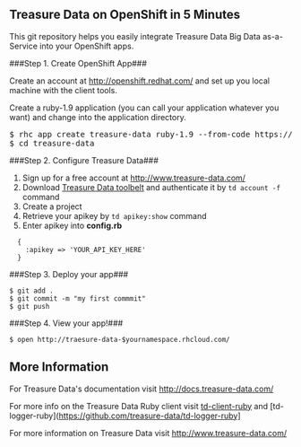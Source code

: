 Treasure Data on OpenShift in 5 Minutes
--------------------------------

This git repository helps you easily integrate Treasure Data Big Data as-a-Service into your OpenShift apps.

###Step 1. Create OpenShift App###

Create an account at http://openshift.redhat.com/ and set up you local machine with the client tools.

Create a ruby-1.9 application (you can call your application whatever you want) and change into the application directory.
<pre>
$ rhc app create treasure-data ruby-1.9 --from-code https://github.com/treasure-data/treasure-data-openshift-quickstart
$ cd treasure-data
</pre>

###Step 2. Configure Treasure Data###

1. Sign up for a free account at http://www.treasure-data.com/
2. Download [Treasure Data toolbelt](http://toolbelt.treasure-data.com/) and authenticate it by `td account -f` command
2. Create a project
3. Retrieve your apikey by `td apikey:show` command
4. Enter apikey into <strong>config.rb</strong>

```
  {
    :apikey => 'YOUR_API_KEY_HERE'
  }
```

###Step 3. Deploy your app###

```
$ git add .
$ git commit -m "my first commmit"
$ git push
```

###Step 4. View your app!###

```
$ open http://traesure-data-$yournamespace.rhcloud.com/
```


More Information
----------------------------

For Treasure Data's documentation visit http://docs.treasure-data.com/

For more info on the Treasure Data Ruby client visit [td-client-ruby](https://github.com/treasure-data/td-client-ruby) and [td-logger-ruby](https://github.com/treasure-data/td-logger-ruby]

For more information on Treasure Data visit http://www.treasure-data.com/

